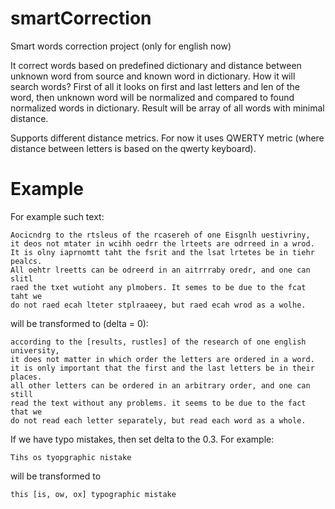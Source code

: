 # smartCorrection
Smart words correction project (only for english now)

It correct words based on predefined dictionary and distance between unknown word from source and known word in dictionary.
How it will search words?
First of all it looks on first and last letters and len of the word, then unknown word will be normalized and compared to found normalized words in dictionary.
Result will be array of all words with minimal distance.

Supports different distance metrics. For now it uses QWERTY metric (where distance between letters is based on the qwerty keyboard).

# Example
For example such text:
```
Aocicndrg to the rtsleus of the rcasereh of one Eisgnlh uestivriny,
it deos not mtater in wcihh oedrr the lrteets are odrreed in a wrod.
It is olny iaprnomtt taht the fsrit and the lsat lrtetes be in tiehr pealcs.
All oehtr lreetts can be odreerd in an aitrrraby oredr, and one can slitl
raed the txet wutioht any plmobers. It semes to be due to the fcat taht we
do not raed ecah lteter stplraaeey, but raed ecah wrod as a wolhe.
```
will be transformed to (delta = 0):
```
according to the [results, rustles] of the research of one english university,
it does not matter in which order the letters are ordered in a word.
it is only important that the first and the last letters be in their places.
all other letters can be ordered in an arbitrary order, and one can still
read the text without any problems. it seems to be due to the fact that we
do not read each letter separately, but read each word as a whole.
```

If we have typo mistakes, then set delta to the 0.3. For example:
```
Tihs os tyopgraphic nistake
```
will be transformed to 
```
this [is, ow, ox] typographic mistake
```
